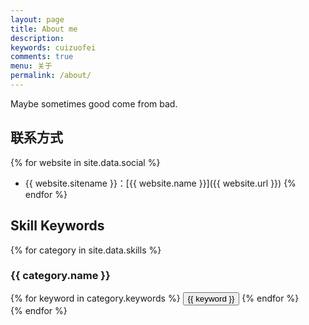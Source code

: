 ```yaml
---
layout: page
title: About me
description: 
keywords: cuizuofei
comments: true
menu: 关于
permalink: /about/
---
```


Maybe sometimes good come from bad.

## 联系方式

{% for website in site.data.social %}
* {{ website.sitename }}：[{{ website.name }}]({{ website.url }})
{% endfor %}

## Skill Keywords

{% for category in site.data.skills %}
### {{ category.name }}
<div class="btn-inline">
{% for keyword in category.keywords %}
<button class="btn btn-outline" type="button">{{ keyword }}</button>
{% endfor %}
</div>
{% endfor %}
